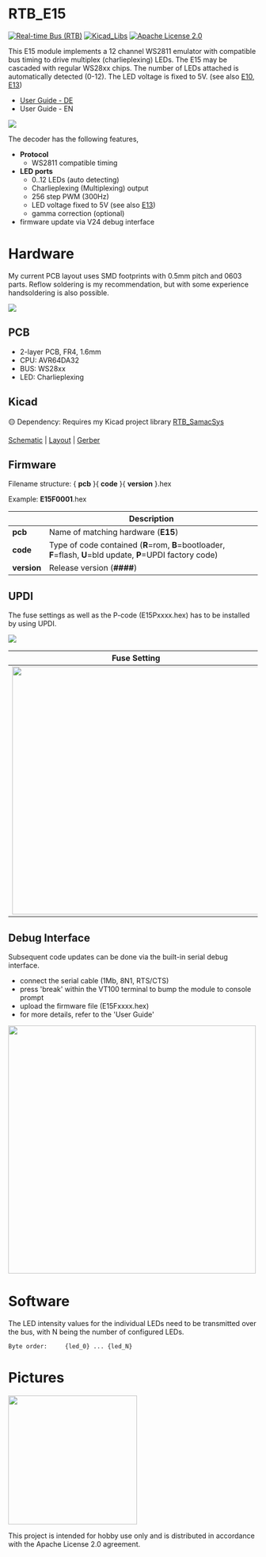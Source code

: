 # RTB_E15
[![Real-time Bus (RTB)](https://img.shields.io/badge/RTB_Project-FF6699)](https://www.rtb4dcc.de)
[![Kicad_Libs](https://img.shields.io/badge/Kicad_Libs-29C7FF)](https://github.com/git4dcc/RTB_SamacSys)
[![Apache License 2.0](https://img.shields.io/badge/license-Apache%20License%202.0-lightgray)](https://www.apache.org/licenses/LICENSE-2.0)

This E15 module implements a 12 channel WS2811 emulator with compatible bus timing to drive multiplex (charlieplexing) LEDs. The E15 may be cascaded with regular WS28xx chips. The number of LEDs attached is automatically detected (0-12). The LED voltage is fixed to 5V.  (see also [E10](https://github.com/git4dcc/RTB_E10), [E13](https://github.com/git4dcc/RTB_E13))

- [User Guide - DE](https://rtb4dcc.de/ws2811_guide_de/)<br>
- User Guide - EN

<img src="https://rtb4dcc.de/wp-content/uploads/2024/04/E15_1.png">

The decoder has the following features,
- **Protocol**
  - WS2811 compatible timing
- **LED ports**
  - 0..12 LEDs (auto detecting)
  - Charlieplexing (Multiplexing) output
  - 256 step PWM (300Hz)
  - LED voltage fixed to 5V (see also [E13](https://github.com/git4dcc/RTB_E13))
  - gamma correction (optional)
- firmware update via V24 debug interface

# Hardware
My current PCB layout uses SMD footprints with 0.5mm pitch and 0603 parts. Reflow soldering is my recommendation, but with some experience handsoldering is also possible.

<img src=https://rtb4dcc.de/wp-content/uploads/2024/07/un_E15_5.png>

## PCB
- 2-layer PCB, FR4, 1.6mm
- CPU: AVR64DA32
- BUS: WS28xx
- LED: Charlieplexing

## Kicad
:yellow_circle: Dependency: Requires my Kicad project library [RTB_SamacSys](https://github.com/git4dcc/RTB_SamacSys)

[Schematic](doc/E15_schematic.pdf) | [Layout](doc/E15_layout.pdf) | [Gerber](gerber)

## Firmware
Filename structure: { **pcb** }{ **code** }{ **version** }.hex

Example: **E15F0001**.hex

|   | Description |
| --- | --- |
| **pcb** | Name of matching hardware (**E15**) |
| **code** | Type of code contained (**R**=rom, **B**=bootloader, **F**=flash, **U**=bld update, **P**=UPDI factory code) |
| **version** | Release version (**####**) |

## UPDI
The fuse settings as well as the P-code (E15Pxxxx.hex) has to be installed by using UPDI.<br>

<img src=https://rtb4dcc.de/wp-content/uploads/2024/07/un_E13_4.jpg>

| Fuse Setting | P-code Install |
| --- | --- |
|<img src="https://rtb4dcc.de/wp-content/uploads/2024/07/un_E15_Fuses.png" width=500>|<img src="https://rtb4dcc.de/wp-content/uploads/2024/07/un_E15_Mem.png" width=500>|

## Debug Interface
Subsequent code updates can be done via the built-in serial debug interface.<br>

- connect the serial cable (1Mb, 8N1, RTS/CTS)
- press 'break' within the VT100 terminal to bump the module to console prompt
- upload the firmware file (E15Fxxxx.hex)
- for more details, refer to the 'User Guide'

<img src="https://rtb4dcc.de/wp-content/uploads/2024/07/un_E15_Rom.png" width=500>

# Software
The LED intensity values for the individual LEDs need to be transmitted over the bus, with N being the number of configured LEDs.

```
Byte order:     {led_0} ... {led_N}
```

# Pictures
<img src=https://rtb4dcc.de/wp-content/uploads/2024/02/E13_3.jpg width=260>

This project is intended for hobby use only and is distributed in accordance with the Apache License 2.0 agreement.
